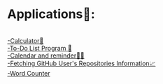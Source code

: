 # Applications📱:
<br>[-Calculator🧮](https://github.com/LyudmilLilov/Applications/tree/main/Calculator)
<br>[-To-Do List Program 📝](https://github.com/LyudmilLilov/Applications/tree/main/To-Do%20List%20Program)
<br>[-Calendar and reminder📅🔔](https://github.com/LyudmilLilov/Applications/tree/main/Calendar%20and%20reminder)
<br>[-Fetching GitHub User's Repositories Information📈](https://github.com/LyudmilLilov/Applications/tree/main/Fetching%20GitHub%20User's%20Repositories%20Information)
<br>[-Word Counter](https://github.com/LyudmilLilov/Applications/tree/main/Word%20Counter)

